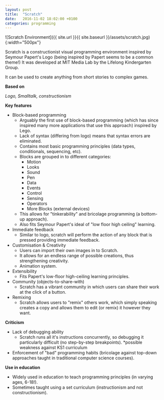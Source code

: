```yaml
---
layout: post
title:  "Scratch"
date:   2016-11-02 18:02:00 +0100
categories: programming
---
```


![Scratch Environment]({{ site.url }}{{ site.baseurl }}/assets/scratch.jpg){:width="500px"}

Scratch is a constructionist visual programming environment inspired by Seymour Papert's Logo (being inspired by Papert seems to be a common theme!) It was developed at MIT Media Lab by the Lifelong Kindergarten Group.

It can be used to create anything from short stories to complex games.

**Based on**

*Logo, Smalltalk, constructionism*

**Key features**

- Block-based programming
	- Arguably the first use of block-based programming (which has since inspired many more applications that use this approach) inspired by Lego.
	- Lack of syntax (differing from logo) means that syntax errors are eliminated.
	- Contains most basic programming principles (data types, conditionals, sequencing, etc).
	- Blocks are grouped in to different categories:
		- Motion
		- Looks
		- Sound
		- Pen
		- Data
		- Events
		- Control
		- Sensing
		- Operators
		- More Blocks (external devices)
	- This allows for "tinkerability" and bricolage programming (a bottom-up approach).
	- Also fits Seymour Papert's ideal of "low floor high ceiling" learning.
- Immediate feedback
	- Similar to logo, scratch will perform the action of any block that is pressed providing immediate feedback.
- Customisation & Creativity
	- Users can import their own images in to Scratch.
	- It allows for an endless range of possible creations, thus strengthening creativity.
	- Animation system.
- Extensibility
	- Fits Papert's low-floor high-ceiling learning principles.
- Community (objects-to-share-with)
	- Scratch has a vibrant community in which users can share their work at the click of a button.
- Remixing
	- Scratch allows users to "remix" others work, which simply speaking creates a copy and allows them to edit (or remix) it however they want.

**Criticism**

- Lack of debugging ability
	- Scratch runs all it's instructions concurrently, so debugging it particularly difficult (no step-by-step breakpoints). *possible weakness against KS1 curriculum
- Enforcement of "bad" programming habits (bricolage against top-down approaches taught in traditional computer science courses).

**Use in education**

- Widely used in education to teach programming principles (in varying ages, 6-18!).
- Sometimes taught using a set curriculum (instructionism and not constructionism).
